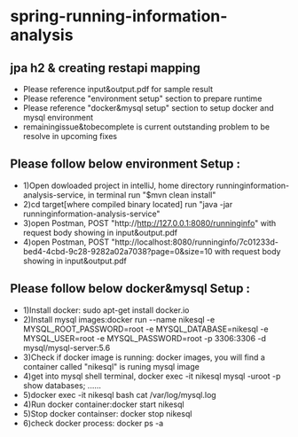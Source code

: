 # spring-running-information-analysis
## jpa h2 &amp; creating restapi mapping
* Please reference input&output.pdf for sample result
* Please reference "environment setup" section to prepare runtime
* Please reference "docker&mysql setup" section to setup docker and mysql environment
* remainingissue&tobecomplete is current outstanding problem to be resolve in upcoming fixes

## Please follow below environment Setup :

* 1)Open dowloaded project in intelliJ, home directory runninginformation-analysis-service, in terminal run "$mvn clean install"
* 2)cd target[where compiled binary located] run "java -jar runninginformation-analysis-service"
* 3)open Postman, POST "http://http://127.0.0.1:8080/runninginfo" with request body showing in input&output.pdf
* 4)open Postman, POST "http://localhost:8080/runninginfo/7c01233d-bed4-4cbd-9c28-9282a02a7038?page=0&size=10 with request body showing in input&output.pdf

## Please follow below docker&mysql Setup :

* 1)Install docker: sudo apt-get install docker.io
* 2)Install mysql images:docker run --name nikesql -e MYSQL_ROOT_PASSWORD=root -e MYSQL_DATABASE=nikesql -e MYSQL_USER=root -e MYSQL_PASSWORD=root -p 3306:3306 -d mysql/mysql-server:5.6
* 3)Check if docker image is running: docker images, you will find a container called "nikesql" is runing mysql image
* 4)get into mysql shell terminal, docker exec -it nikesql mysql -uroot -p
show databases;
......
* 5)docker exec -it nikesql bash
   cat /var/log/mysql.log
* 4)Run docker container:docker start nikesql
* 5)Stop docker containser: docker stop nikesql
* 6)check docker process: docker ps -a
